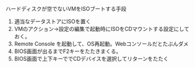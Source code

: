 ハードディスクが空でないVMをISOブートする手段



1. 適当なデータストアにISOを置く
1. VMのアクション->設定の編集で起動時にISOをCDマウントする設定にしておく。
1. Remote Console を起動して、OS再起動。Webコンソールだとたぶんダメ
1. BIOS画面が出るまでF2キーをたたきまくる。
1. BIOS画面で上下キーででCDデバイスを選択してリターンをたたく

